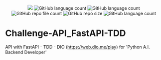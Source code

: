 <p align="center">
  <img src="http://img.shields.io/static/v1?label=STATUS&message=Concluded&color=blue&style=flat"/>
  <img alt="GitHub language count" src="https://img.shields.io/github/languages/count/Rafa-KozAnd/Challenge-API_FastAPI-TDD">
  <img alt="GitHub language count" src="https://img.shields.io/github/languages/top/Rafa-KozAnd/Challenge-API_FastAPI-TDD">
  <img alt="GitHub repo file count" src="https://img.shields.io/github/directory-file-count/Rafa-KozAnd/Challenge-API_FastAPI-TDD">
  <img alt="GitHub repo size" src="https://img.shields.io/github/repo-size/Rafa-KozAnd/Challenge-API_FastAPI-TDD">
  <img alt="GitHub language count" src="https://img.shields.io/github/license/Rafa-KozAnd/Challenge-API_FastAPI-TDD">
</p>

# Challenge-API_FastAPI-TDD
API with FastAPI - TDD - DIO (https://web.dio.me/play) for 'Python A.I. Backend Developer'
